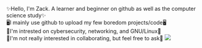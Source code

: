 ✨Hello, I'm Zack. A learner and beginner on github as well as the computer science study✨  
🖥️I mainly use github to upload my few boredom projects/code🖥️  
🗿I'm intrested on cybersecurity, networking, and GNU/Linux🗿  
🤖I'm not really interested in collaborating, but feel free to ask🤖
<a href="https://www.codewars.com/users/Zack2/badges/small"><img src="https://www.codewars.com/users/Zack2/badges/small">

<!---
ZackMvP/ZackMvP is a ✨ special ✨ repository because its `README.md` (this file) appears on your GitHub profile.
You can click the Preview link to take a look at your changes.
--->
